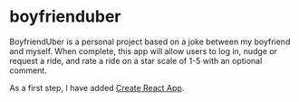 # boyfrienduber

BoyfriendUber is a personal project based on a joke between my boyfriend and myself. When complete, this app will allow users to log in, nudge or request a ride, and rate a ride on a star scale of 1-5 with an optional comment.

As a first step, I have added [Create React App](https://github.com/facebookincubator/create-react-app).
